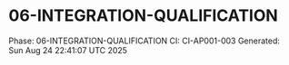# 06-INTEGRATION-QUALIFICATION
Phase: 06-INTEGRATION-QUALIFICATION
CI: CI-AP001-003
Generated: Sun Aug 24 22:41:07 UTC 2025
